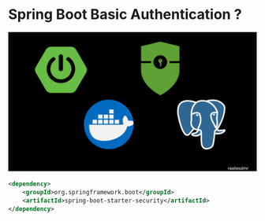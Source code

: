 # Spring Boot Basic Authentication ? 

<img src="https://github.com/rasitesdmr/SpringBoot-BasicAuthentication/blob/master/image/bc.jpg">

```xml
<dependency>
    <groupId>org.springframework.boot</groupId>
    <artifactId>spring-boot-starter-security</artifactId>
</dependency>
```